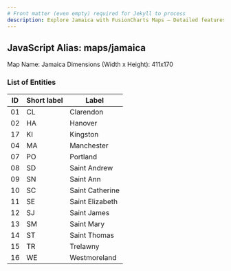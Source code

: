 ```yaml
---
# Front matter (even empty) required for Jekyll to process
description: Explore Jamaica with FusionCharts Maps – Detailed features for seamless integration. Try now & enhance your data visualization today! 
---
```


## JavaScript Alias: maps/jamaica

Map Name: Jamaica
Dimensions (Width x Height): 411x170





### List of Entities

ID | Short label | Label
---|---|---|
01|CL|Clarendon
02|HA|Hanover
17|KI|Kingston
04|MA|Manchester
07|PO|Portland
08|SD|Saint Andrew
09|SN|Saint Ann
10|SC|Saint Catherine
11|SE|Saint Elizabeth
12|SJ|Saint James
13|SM|Saint Mary
14|ST|Saint Thomas
15|TR|Trelawny
16|WE|Westmoreland

